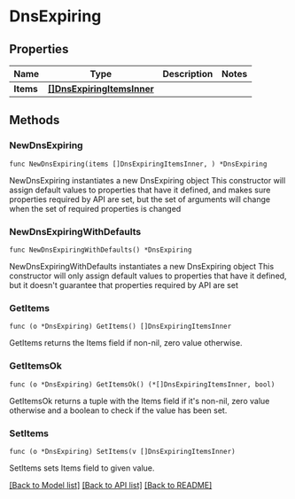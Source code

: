 # DnsExpiring

## Properties

Name | Type | Description | Notes
------------ | ------------- | ------------- | -------------
**Items** | [**[]DnsExpiringItemsInner**](DnsExpiringItemsInner.md) |  | 

## Methods

### NewDnsExpiring

`func NewDnsExpiring(items []DnsExpiringItemsInner, ) *DnsExpiring`

NewDnsExpiring instantiates a new DnsExpiring object
This constructor will assign default values to properties that have it defined,
and makes sure properties required by API are set, but the set of arguments
will change when the set of required properties is changed

### NewDnsExpiringWithDefaults

`func NewDnsExpiringWithDefaults() *DnsExpiring`

NewDnsExpiringWithDefaults instantiates a new DnsExpiring object
This constructor will only assign default values to properties that have it defined,
but it doesn't guarantee that properties required by API are set

### GetItems

`func (o *DnsExpiring) GetItems() []DnsExpiringItemsInner`

GetItems returns the Items field if non-nil, zero value otherwise.

### GetItemsOk

`func (o *DnsExpiring) GetItemsOk() (*[]DnsExpiringItemsInner, bool)`

GetItemsOk returns a tuple with the Items field if it's non-nil, zero value otherwise
and a boolean to check if the value has been set.

### SetItems

`func (o *DnsExpiring) SetItems(v []DnsExpiringItemsInner)`

SetItems sets Items field to given value.



[[Back to Model list]](../README.md#documentation-for-models) [[Back to API list]](../README.md#documentation-for-api-endpoints) [[Back to README]](../README.md)


